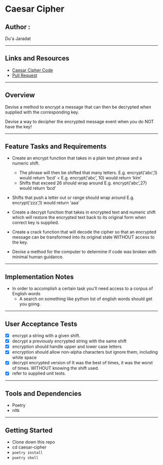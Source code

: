 #  Caesar Cipher

## Author : 

Du'a Jaradat

---

## Links and Resources

- [Caesar Cipher Code](https://github.com/duajaradat/caesar-cipher/blob/caeser_cipher/caesar_cipher/caesar_cipher.py)
- [Pull Request](https://github.com/duajaradat/caesar-cipher/pull/1)

---


## Overview

Devise a method to encrypt a message that can then be decrypted when supplied with the corresponding key.

Devise a way to decipher the encrypted message event when you do NOT have the key!

---
## Feature Tasks and Requirements

- Create an encrypt function that takes in a plain text phrase and a numeric shift.

     - The phrase will then be shifted that many letters.
         E.g. encrypt(‘abc’,1) would return ‘bcd’ = E.g. encrypt(‘abc’, 10) would return ‘klm’
     - Shifts that exceed 26 should wrap around
         E.g. encrypt(‘abc’,27) would return ‘bcd’
- Shifts that push a letter out or range should wrap around
     E.g. encrypt(‘zzz’,1) would return ‘aaa’

- Create a decrypt function that takes in encrypted text and numeric shift which will restore the encrypted text back to its original form when correct key is supplied.

- Create a crack function that will decode the cipher so that an encrypted message can be transformed into its original state WITHOUT access to the key.

- Devise a method for the computer to determine if code was broken with minimal human guidance.

---

## Implementation Notes

- In order to accomplish a certain task you’ll need access to a corpus of English words
     - A search on something like python list of english words should get you going.

---     

## User Acceptance Tests

- [x] encrypt a string with a given shift.
- [x] decrypt a previously encrypted string with the same shift
- [x] encryption should handle upper and lower case letters
- [x] encryption should allow non-alpha characters but ignore them, including white space
- [x] decrypt encrypted version of It was the best of times, it was the worst of times. WITHOUT knowing the shift used.
- [x] refer to supplied unit tests.
---

## Tools and Dependencies

- Poetry
- nltk

---

## Getting Started

- Clone down this repo
- cd caesar-cipher
- `poetry install`
- `poetry shell`